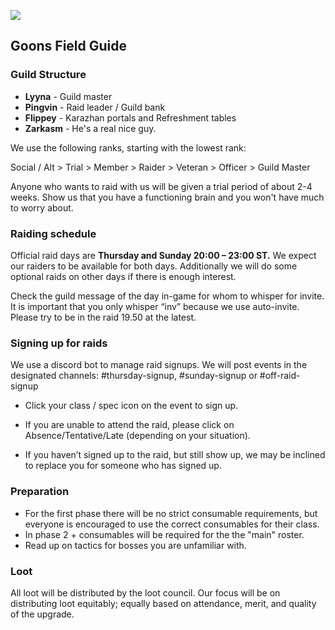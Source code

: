 


![](https://lh4.googleusercontent.com/W5lgNRLmEACMsOgP6EeebgdrBs235TjRHUl0q9I7RajC_Qz0QHOeNY3s9E-uD2fgiuJ_2BZpezX6YBXYm5lATLzHbNnWkWb92SDfwEPWdqII24MzKtNzfflv2JkWyOtLoDJ-H5rA)

## Goons Field Guide

### Guild Structure
 - **Lyyna** -  Guild master  
 -  **Pingvin** - Raid leader / Guild bank  
 -  **Flippey** - Karazhan portals and Refreshment tables 
 -  **Zarkasm** -  He's a real nice guy. 

We use the following ranks, starting with the lowest rank:

Social / Alt > Trial > Member > Raider > Veteran > Officer > Guild Master

Anyone who wants to raid with us will be given a trial period of about 2-4 weeks. Show us that you have a functioning brain and you won't have much to worry about.

### Raiding schedule

Official raid days are **Thursday and Sunday 20:00 – 23:00 ST.** We expect our raiders to be available for both days. 
Additionally we will do some optional raids on other days if there is enough interest.

Check the guild message of the day in-game for whom to whisper for invite. It is important that you only whisper “inv” because we use auto-invite. Please try to be in the raid 19.50 at the latest.

### Signing up for raids

We use a discord bot to manage raid signups. We will post events in the designated channels:
    #thursday-signup, #sunday-signup or #off-raid-signup

-   Click your class / spec icon on the event to sign up.
    
-   If you are unable to attend the raid, please click on Absence/Tentative/Late (depending on your situation). 
    
-   If you haven’t signed up to the raid, but still show up, we may be inclined to replace you for someone who has signed up.
    

### Preparation
- For the first phase there will be no strict consumable requirements, but everyone is encouraged to use the correct consumables for their class.
- In phase 2 + consumables will be required for the the "main" roster.
- Read up on tactics for bosses you are unfamiliar with.


### Loot
All loot will be distributed by the loot council. Our focus will be on distributing loot equitably; equally based on attendance, merit, and quality of the upgrade. 
